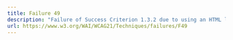 ```yaml
---
title: Failure 49
description: "Failure of Success Criterion 1.3.2 due to using an HTML layout table that does not make sense when linearized"
url: https://www.w3.org/WAI/WCAG21/Techniques/failures/F49
---
```


